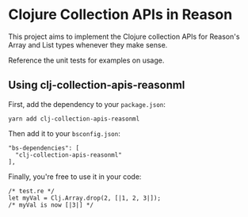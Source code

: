 # Clojure Collection APIs in Reason

This project aims to implement the Clojure collection APIs for Reason's Array and List types whenever they make sense.

Reference the unit tests for examples on usage.


## Using clj-collection-apis-reasonml

First, add the dependency to your `package.json`:
```
yarn add clj-collection-apis-reasonml
```

Then add it to your `bsconfig.json`:
```
"bs-dependencies": [
  "clj-collection-apis-reasonml"
],
```

Finally, you're free to use it in your code:

```
/* test.re */
let myVal = Clj.Array.drop(2, [|1, 2, 3|]);
/* myVal is now [|3|] */
```
